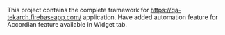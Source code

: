 This project contains the complete framework for https://qa-tekarch.firebaseapp.com/ application.
Have added automation feature for Accordian feature available in Widget tab.
